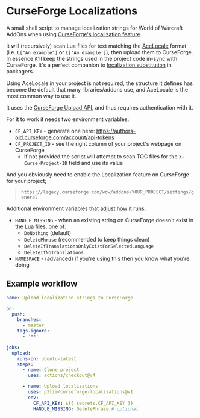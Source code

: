 # CurseForge Localizations

A small shell script to manage localization strings for World of Warcraft AddOns when using [CurseForge's localization feature](https://support.curseforge.com/en/support/solutions/articles/9000197356-project-localization).

It will (recursively) scan Lua files for text matching the [AceLocale](https://www.wowace.com/projects/ace3/pages/api/ace-locale-3-0) format (i.e. `L["An example"]` or `L['An example']`), then upload them to CurseForge. In essence it'll keep the strings used in the project code in-sync with CurseForge. It's a perfect companion to [localization substitution](https://github.com/BigWigsMods/packager/wiki/Localization-Substitution) in packagers.

Using AceLocale in your project is not required, the structure it defines has become the default that many libraries/addons use, and AceLocale is the most common way to use it.

It uses the [CurseForge Upload API](https://support.curseforge.com/en/support/solutions/articles/9000197321-curseforge-api), and thus requires authentication with it.

For it to work it needs two environment variables:

- `CF_API_KEY` - generate one here: <https://authors-old.curseforge.com/account/api-tokens>
- `CF_PROJECT_ID` - see the right column of your project's webpage on CurseForge
  - if not provided the script will attempt to scan TOC files for the `X-Curse-Project-ID` field and use its value

And you obviously need to enable the Localization feature on CurseForge for your project;

> `https://legacy.curseforge.com/wow/addons/YOUR_PROJECT/settings/general`

Additional environment variables that adjust how it runs:

- `HANDLE_MISSING` - when an existing string on CurseForge doesn't exist in the Lua files, one of:
  - `DoNothing` (default)
  - `DeletePhrase` (recommended to keep things clean)
  - `DeleteIfTranslationsOnlyExistForSelectedLanguage`
  - `DeleteIfNoTranslations`
- `NAMESPACE` - (advanced) if you're using this then you know what you're doing

## Example workflow

```yaml
name: Upload localization strings to CurseForge

on:
  push:
    branches:
      - master
    tags-ignore:
      - '**'

jobs:
  upload:
    runs-on: ubuntu-latest
    steps:
      - name: Clone project
        uses: actions/checkout@v4

      - name: Upload localizations
        uses: p3lim/curseforge-localizations@v1
        env:
          CF_API_KEY: ${{ secrets.CF_API_KEY }}
          HANDLE_MISSING: DeletePhrase # optional
```
